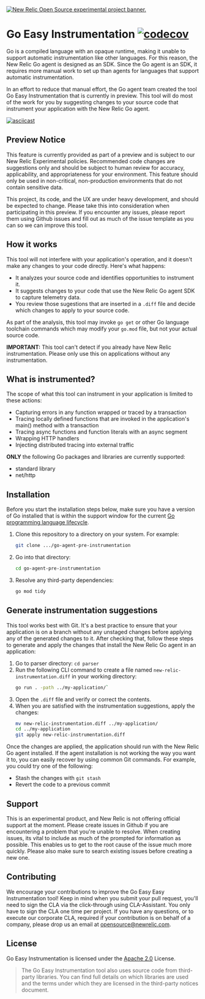 <a href="https://opensource.newrelic.com/oss-category/#new-relic-experimental"><picture><source media="(prefers-color-scheme: dark)" srcset="https://github.com/newrelic/opensource-website/raw/main/src/images/categories/dark/Experimental.png"><source media="(prefers-color-scheme: light)" srcset="https://github.com/newrelic/opensource-website/raw/main/src/images/categories/Experimental.png"><img alt="New Relic Open Source experimental project banner." src="https://github.com/newrelic/opensource-website/raw/main/src/images/categories/Experimental.png"></picture></a>

# Go Easy Instrumentation [![codecov](https://codecov.io/gh/newrelic/go-easy-instrumentation/graph/badge.svg?token=0qFy6WGpL8)](https://codecov.io/gh/newrelic/go-easy-instrumentation)
Go is a compiled language with an opaque runtime, making it unable to support automatic instrumentation like other languages. For this reason, the New Relic Go agent is designed as an SDK. Since the Go agent is an SDK, it requires more manual work to set up than agents for languages that support automatic instrumentation. 

In an effort to reduce that manual effort, the Go agent team created the tool Go Easy Instrumentation that is currently in preview. This tool will do most of the work for you by suggesting changes to your source code that instrument your application with the New Relic Go agent.

[![asciicast](https://asciinema.org/a/r0Il7o2eMiZaLKHIlew3IL2nx.svg)](https://asciinema.org/a/r0Il7o2eMiZaLKHIlew3IL2nx)

## Preview Notice

This feature is currently provided as part of a preview and is subject to our New Relic Experimental policies. Recommended code changes are suggestions only and should be subject to human review for accuracy, applicability, and appropriateness for your environment. This feature should only be used in non-critical, non-production environments that do not contain sensitive data. 

This project, its code, and the UX are under heavy development, and should be expected to change. Please take this into consideration when participating in this preview. If you encounter any issues, please report them using Github issues and fill out as much of the issue template as you can so we can improve this tool.

## How it works

This tool will not interfere with your application's operation, and it doesn't make any changes to your code directly. Here's what happens:

* It analyzes your source code and identifies opportunities to instrument it.
* It suggests changes to your code that use the New Relic Go agent SDK to capture telemetry data. 
* You review those sugestions that are inserted in a `.diff` file and decide which changes to apply to your source code.

As part of the analysis, this tool may invoke `go get` or other Go language toolchain commands which may modify your `go.mod` file, but not your actual source code.

**IMPORTANT:** This tool can't detect if you already have New Relic instrumentation. Please only use this on applications without any instrumentation.

## What is instrumented?

The scope of what this tool can instrument in your application is limited to these actions:

 - Capturing errors in any function wrapped or traced by a transaction
 - Tracing locally defined functions that are invoked in the application's main() method with a transaction
 - Tracing async functions and function literals with an async segment
 - Wrapping HTTP handlers
 - Injecting distributed tracing into external traffic

**ONLY** the following Go packages and libraries are currently supported:

  - standard library
  - net/http

## Installation

Before you start the installation steps below, make sure you have a version of Go installed that is within the support window for the current [Go programming language lifecycle](https://endoflife.date/go).

1. Clone this repository to a directory on your system. For example: 
	```sh
	git clone .../go-agent-pre-instrumentation
	```
2. Go into that directory: 
	```sh
	cd go-agent-pre-instrumentation
	```
3. Resolve any third-party dependencies: 
	```sh
	go mod tidy
	```
## Generate instrumentation suggestions
 
This tool works best with Git. It's a best practice to ensure that your application is on a branch without any unstaged changes before applying any of the generated changes to it. After checking that, follow these steps to generate and apply the changes that install the New Relic Go agent in an application:

1. Go to parser directory: `cd parser`
2. Run the following CLI command to create a file named `new-relic-instrumentation.diff` in your working directory: 
	```sh
	go run . -path ../my-application/` 
	```
3. Open the `.diff` file and verify or correct the contents.
4. When you are satisfied with the instrumentation suggestions, apply the changes:
	```sh
	mv new-relic-instrumentation.diff ../my-application/
	cd ../my-application
	git apply new-relic-instrumentation.diff
	```

Once the changes are applied, the application should run with the New Relic Go agent installed. If the agent installation is not working the way you want it to, you can easily recover by using common Git commands. For example, you could try one of the following:

*  Stash the changes with `git stash`
*  Revert the code to a previous commit

## Support
This is an experimental product, and New Relic is not offering official support at the moment. Please create issues in Github if you are encountering a problem that you're unable to resolve. When creating issues, its vital to include as much of the prompted for information as possible. This enables us to get to the root cause of the issue much more quickly. Please also make sure to search existing issues before creating a new one.

## Contributing
We encourage your contributions to improve the Go Easy Easy Instrumentation tool! Keep in mind when you submit your pull request, you'll need to sign the CLA via the click-through using CLA-Assistant. You only have to sign the CLA one time per project.
If you have any questions, or to execute our corporate CLA, required if your contribution is on behalf of a company,  please drop us an email at opensource@newrelic.com.


## License
Go Easy Instrumentation is licensed under the [Apache 2.0](http://apache.org/licenses/LICENSE-2.0.txt) License.
>The Go Easy Instrumentation tool also uses source code from third-party libraries. You can find full details on which libraries are used and the terms under which they are licensed in the third-party notices document.
